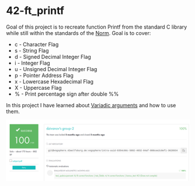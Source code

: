 # 42-ft_printf
  
  Goal of this project is to recreate function Printf from the standard C library while still within the standards of the [Norm](https://github.com/42School/norminette/blob/master/pdf/en.norm.pdf).
  Goal is to cover:
  * c - Character Flag
  * s - String Flag
  * d - Signed Decimal Integer Flag
  * i - Integer Flag
  *	u - Unsigned Decimal Integer Flag
  *	p - Pointer Address Flag
  *	x - Lowercase Hexadecimal Flag
  *	X - Uppercase Flag
  * % - Print percentage sign after double %%
 
 In this project I have learned about [Variadic arguments](https://linux.die.net/man/3/va_arg) and how to use them. 
 <br>
 
 ![Project passed successfully](https://raw.githubusercontent.com/dejanzivanov/42-ft_printf/master/ft_printf.png)
